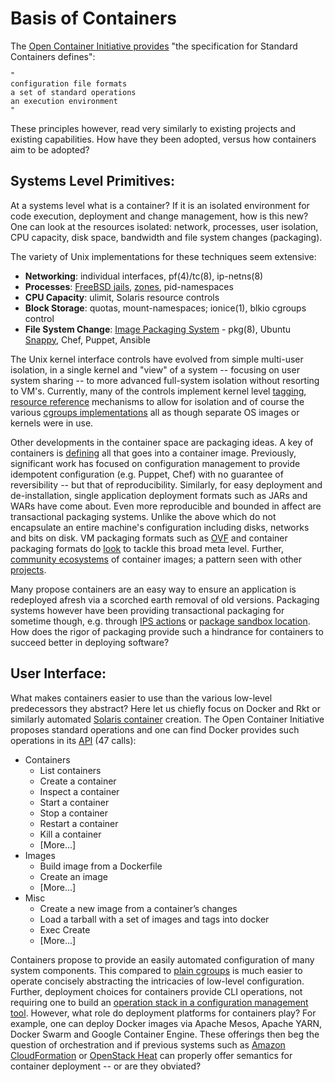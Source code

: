 # Basis of Containers

The [Open Container Initiative provides][Five Principles of Standard Containers] "the specification for Standard Containers defines":
````
"
configuration file formats
a set of standard operations
an execution environment
"
````
These principles however, read very similarly to existing projects and existing capabilities. How have they been adopted, versus how containers aim to be adopted?

## Systems Level Primitives:
At a systems level what is a container? If it is an isolated environment for code execution, deployment and change management, how is this new? One can look at the resources isolated: network, processes, user isolation, CPU capacity, disk space, bandwidth and file system changes (packaging).

The variety of Unix implementations for these techniques seem extensive:
* __Networking__: individual interfaces, pf(4)/tc(8), ip-netns(8)
* __Processes__: [FreeBSD jails], [zones][PSARC/2002/174], pid-namespaces
* __CPU Capacity__: ulimit, Solaris resource controls
* __Block Storage__: quotas, mount-namespaces; ionice(1), blkio cgroups control
* __File System Change__: [Image Packaging System] - pkg(8), Ubuntu [Snappy], Chef, Puppet, Ansible

The Unix kernel interface controls have evolved from simple multi-user isolation, in a single kernel and "view" of a system -- focusing on user system sharing -- to more advanced full-system isolation without resorting to VM's. Currently, many of the controls implement kernel level [tagging][PSARC/2002/174], [resource reference][FreeBSD jails] mechanisms to allow for isolation and of course the various [cgroups implementations] all as though separate OS images or kernels were in use. 

Other developments in the container space are packaging ideas. A key of containers is [defining][appc app container executor filesystem spec] all that goes into a container image. Previously, significant work has focused on configuration management to provide idempotent configuration (e.g. Puppet, Chef) with no guarantee of reversibility -- but that of reproducibility. Similarly, for easy deployment and de-installation, single application deployment formats such as JARs and WARs have come about. Even more reproducible and bounded in affect are transactional packaging systems. Unlike the above which do not encapsulate an entire machine's configuration including disks, networks and bits on disk. VM packaging formats such as [OVF] and container packaging formats do [look][OCF hook developers] to tackle this broad meta level. Further, [community ecosystems][Docker Hub] of container images; a pattern seen with other [projects][Chef Supermarket].

Many propose containers are an easy way to ensure an application is redeployed afresh via a scorched earth removal of old versions. Packaging systems however have been providing transactional packaging for sometime though, e.g. through [IPS actions] or [package sandbox location][Snappy]. How does the rigor of packaging provide such a hindrance for containers to succeed better in deploying software?

## User Interface:

What makes containers easier to use than the various low-level predecessors they abstract? Here let us chiefly focus on Docker and Rkt or similarly automated [Solaris container][Solaris zone AI configuration] creation. The Open Container Initiative proposes standard operations and one can find Docker provides such operations in its [API][Docker API] (47 calls):
* Containers
  * List containers
  * Create a container
  * Inspect a container
  * Start a container
  * Stop a container
  * Restart a container
  * Kill a container
  * \[More...\]
* Images
  * Build image from a Dockerfile
  * Create an image
  * \[More...\]
* Misc
  * Create a new image from a container’s changes
  * Load a tarball with a set of images and tags into docker
  * Exec Create
  * \[More...\]

Containers propose to provide an easily automated configuration of many system components. This compared to [plain cgroups] is much easier to operate concisely abstracting the intricacies of low-level configuration. Further, deployment choices for containers provide CLI operations, not requiring one to build an [operation stack in a configuration management tool][chef-cgroups]. However, what role do deployment platforms for containers play? For example, one can deploy Docker images via Apache Mesos, Apache YARN, Docker Swarm and Google Container Engine. These offerings then beg the question of orchestration and if previous systems such as [Amazon CloudFormation] or [OpenStack Heat] can properly offer semantics for container deployment -- or are they obviated?

[Amazon CloudFormation]: http://docs.aws.amazon.com/AWSCloudFormation/latest/APIReference/Welcome.html
[OpenStack Heat]: https://wiki.openstack.org/wiki/Heat
[appc app container executor filesystem spec]: https://github.com/appc/spec/blob/530d24f228d3ed0003f4397d1f861f3611ea233f/spec/ace.md#filesystem-setup
[cgroups implementations]: http://www.haifux.org/lectures/299/netLec7.pdf
[FreeBSD jails]: https://docs.freebsd.org/44doc/papers/jail/jail-6.html
[plain cgroups]: https://www.kernel.org/doc/Documentation/cgroup-v1/cgroups.txt
[PSARC/2002/174]: https://us-east.manta.joyent.com/jmc/public/opensolaris/ARChive/PSARC/2002/174/zones-design.spec.opensolaris.pdf
[Five Principles of Standard Containers]: https://github.com/opencontainers/runtime-spec/blob/4dfd127f0414213f6a34e604091dcc8a3d8fa504/principles.md
[Snappy]: http://www.markshuttleworth.com/archives/1434
[IPS actions]: https://java.net/projects/ips/sources/pkg-gate/content/doc/actions.txt
[Image Packaging System]: http://www.oug.org/files/presentations/ips-losug.pdf
[OVF]: https://www.dmtf.org/standards/ovf
[OCF hook developers]: https://github.com/opencontainers/runtime-spec/blob/3eeb4ff068954540987d17c13fba354ff2b82725/README.md#hook-developers
[Solaris zone AI configuration]: https://docs.oracle.com/cd/E23824_01/html/E21798/glitd.html#ngz-ai-manifest
[Docker Hub]: https://hub.docker.com/
[Chef Supermarket]: https://supermarket.chef.io/
[chef-cgroups]: https://github.com/nathenharvey/chef-cgroups
[Docker API]: https://docs.docker.com/engine/reference/api/docker_remote_api_v1.20/
